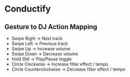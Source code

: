 # Conductify
## Gesture to DJ Action Mapping

- Swipe Right  → Next track
- Swipe Left   → Previous track
- Swipe Up     → Increase volume
- Swipe Down   → Decrease volume
- Hold Still   → Play/Pause toggle
- Circle Clockwise      → Increase filter effect / tempo
- Circle Counterclockwise → Decrease filter effect / tempo
